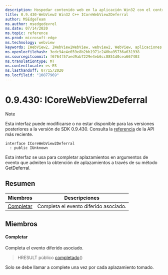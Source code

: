 ```yaml
---
description: Hospedar contenido web en la aplicación Win32 con el control Microsoft Edge WebView2
title: 0.9.430-WebView2 Win32 C++ ICoreWebView2Deferral
author: MSEdgeTeam
ms.author: msedgedevrel
ms.date: 07/14/2020
ms.topic: reference
ms.prod: microsoft-edge
ms.technology: webview
keywords: IWebView2, IWebView2WebView, webview2, WebView, aplicaciones Win32, Win32, Edge, ICoreWebView2, ICoreWebView2Host, control de explorador, HTML Edge
ms.openlocfilehash: 3edc94e4e659e8b2bb1971c240ba95736a631938
ms.sourcegitcommit: f6764f57aed9ab7229e4eb6cc8851d0cea667403
ms.translationtype: MT
ms.contentlocale: es-ES
ms.lasthandoff: 07/15/2020
ms.locfileid: "10877969"
---
```

# 0.9.430: ICoreWebView2Deferral 

> [!NOTE]
> Esta interfaz puede modificarse o no estar disponible para las versiones posteriores a la versión de SDK 0.9.430. Consulta la [referencia](../../../webview2-api-reference.md) de la API más reciente.

```
interface ICoreWebView2Deferral
  : public IUnknown
```

Esta interfaz se usa para completar aplazamientos en argumentos de evento que admiten la obtención de aplazamientos a través de su método GetDeferral.

## Resumen

 Miembros                        | Descripciones
--------------------------------|---------------------------------------------
[Completar](#complete) | Completa el evento diferido asociado.

## Miembros

#### Completar 

Completa el evento diferido asociado.

> HRESULT público [completado](#complete)()

Solo se debe llamar a complete una vez por cada aplazamiento tomado.

